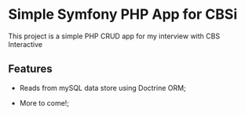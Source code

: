Simple Symfony PHP App for CBSi
========================

This project is a simple PHP CRUD app for my interview with CBS Interactive

Features
--------------

  * Reads from mySQL data store using Doctrine ORM;

  * More to come!;